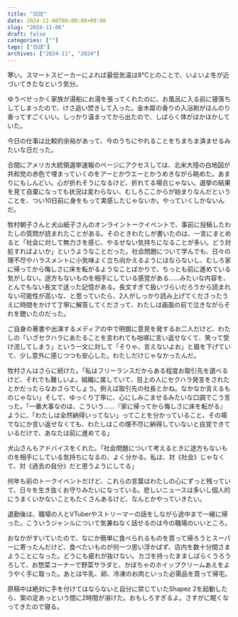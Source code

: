 ```yaml
---
title: "日誌"
date: 2024-11-06T00:00:00+09:00
slug: "2024-11-06"
draft: false
categories: [""]
tags: ["日誌"]
archives: ["2024-11", "2024"]
---
```

寒い。スマートスピーカーによれば最低気温は8℃とのことで、いよいよ冬が近づいてきたなという気分。

ゆうべせっかく家族が湯船にお湯を張ってくれたのに、お風呂に入る前に寝落ちしてしまったので、けさ追い焚きして入った。金木犀の香りの入浴剤がほんのり香ってすごくいい。しっかり温まってから出たので、しばらく体がほかほかしていた。

今日の仕事は比較的余裕があって、今のうちにやれることをちまちま済ませるみたいな日だった。

合間にアメリカ大統領選挙速報のページにアクセスしては、北米大陸の白地図が共和党の赤色で埋まっていくのをアーとかウエーとかうめきながら眺めた。あまりにもしんどい。心が折れそうになるけど、折れてる場合じゃない。選挙の結果を見て自棄になっても状況は変わらない、むしろここからが始まりなんだということを、つい10日前に身をもって実感したじゃないか。やっていくしかないんだ。

牧村朝子さんと犬山紙子さんのオンライントークイベントで、事前に投稿したわたしの質問が読まれたことがある。そのときわたしが書いたのは、一言にまとめると「社会に対して無力さを感じ、やるせない気持ちになることが多い。どう対処すればよいか」というようなことだった。社会問題について学んでも、日々の理不尽やハラスメントに小気味よく立ち向かえるようにはならないし、むしろ家に帰ってから悔しさに床を転がるようなことばかりで、ちっとも前に進めている気がしない。途方もないものを相手にしている感覚がある……みたいな内容を、とんでもない長文で送った記憶がある。長文すぎて扱いづらいだろうから読まれない可能性が高いな、と思っていたら、2人がしっかり読み上げてくださったうえに時間をかけて丁寧に解答してくださって、わたしは画面の前で泣きながらそれを聴いたのだった。

ご自身の著書や出演するメディアの中で明朗に意見を発するお二人だけど、わたしの「いざセクハラにあたることを言われても咄嗟に言い返せなくて、笑って受け流してしまう」という一文に対して「そりゃ、言えないよお」と眉を下げていて、少し意外に感じつつも安心した。わたしだけじゃなかったんだ。

牧村さんはさらに続けた。「私はフリーランスだからある程度お取引先を選べるけど、それでも難しいよ。組織に属していて、目上の人にセクハラ発言をされたとかだったらなおさらでしょう。例えば取引先の社長とかね。なかなか言えるものじゃない」そして、ゆっくり丁寧に、心にしみこませるみたいな口調でこう言った。「一番大事なのは、こういう……『家に帰ってから悔しさに床を転がる』ように、「わたしは全然納得いってない」ってことを分かっていること。その場でなにか言い返せなくても、わたしはこの理不尽に納得していないと自覚できているだけで、あなたは前に進めてる」

犬山さんもアドバイスをくれた。「社会問題について考えるときに途方もないものを相手にしている気持ちになるの、よく分かる。私は、対《社会》じゃなくて、対《過去の自分》だと思うようにしてる」

何年も前のトークイベントだけど、これらの言葉はわたしの心にずっと残っていて、日々を生き抜くお守りみたいになっている。悲しいニュースは多いし個人的にうまくいかないこともたくさんあるけど、なんとかやっていきたい。

退勤後は、職場の人とVTuberやストリーマーの話をしながら途中まで一緒に帰った。こういうジャンルについて気兼ねなく話せるのは今の職場のいいところ。

おなかがすいていたので、なにか簡単に食べられるものを買って帰ろうとスーパーに寄ったんだけど、食べたいものが何一つ思い浮かばず、店内を数十分間さまようことになった。どうにも疲れが抜けない。カゴを持ったまましばらくうろうろして、お惣菜コーナーで野菜サラダと、かぼちゃのホイップクリームあえをようやく手に取った。あとは牛乳、卵、冷凍のお肉といった必需品を買って帰宅。

原稿中は絶対に手を付けてはならないと自分に禁じていたShapez 2を起動したら、案の定あっという間に2時間が溶けた。おもしろすぎるよ。さすがに眠くなってきたので寝る。
